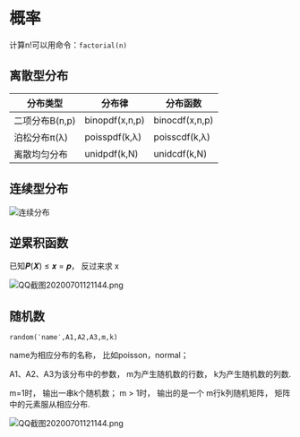 # 概率

计算n!可以用命令：`factorial(n)`

## 离散型分布

| 分布类型 | 分布律 | 分布函数 |
| --- | --- | --- |
| 二项分布B(n,p)| binopdf(x,n,p) | binocdf(x,n,p) |
| 泊松分布π(λ) | poisspdf(k,λ) | poisscdf(k,λ) |
| 离散均匀分布 | unidpdf(k,N) | unidcdf(k,N) |

## 连续型分布

![连续分布](https://cdn.jsdelivr.net/gh/DavinciEvans/Imgs-bed@master/gallery/QQ截图20200701120952.png)

## 逆累积函数

已知𝑷(𝑿) ≤ 𝒙 = 𝒑， 反过来求 x

![QQ截图20200701121144.png](https://i.loli.net/2020/07/01/bIwUXWsOf4S3H2c.png)

## 随机数

`random(′name′,A1,A2,A3,m,k)`

name为相应分布的名称， 比如poisson，normal；

A1、A2、A3为该分布中的参数， m为产生随机数的行数， k为产生随机数的列数.

m=1时， 输出一串k个随机数； m > 1时， 输出的是一个
m行k列随机矩阵， 矩阵中的元素服从相应分布.

![QQ截图20200701121144.png](https://i.loli.net/2020/07/01/bIwUXWsOf4S3H2c.png)
